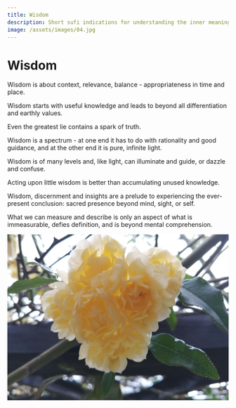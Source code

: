 ```yaml
---
title: Wisdom
description: Short sufi indications for understanding the inner meaning of wisdom and how it may be applied to everyday life as you live it.
image: /assets/images/04.jpg
---
```


# Wisdom

<div class="aphorism-text">

Wisdom is about context, relevance, balance - appropriateness in time and place.

<div class="div"></div>

Wisdom starts with useful knowledge and leads to beyond all differentiation and earthly values.

<div class="div"></div>

Even the greatest lie contains a spark of truth.

<div class="div"></div>

Wisdom is a spectrum - at one end it has to do with rationality and good guidance, and at the other end it is pure, infinite light.  

<div class="div"></div>

Wisdom is of many levels and, like light, can illuminate and guide, or dazzle and confuse. 

<div class="div"></div>

Acting upon little wisdom is better than accumulating unused knowledge.

<div class="div"></div>

Wisdom, discernment and insights are a prelude to experiencing the ever-present conclusion: sacred presence beyond mind, sight, or self.

<div class="div"></div>

What we can measure and describe is only an aspect of what is immeasurable, defies definition, and is beyond mental comprehension.

<div class="div"></div>

</div>

![](/assets/images/04.jpg)